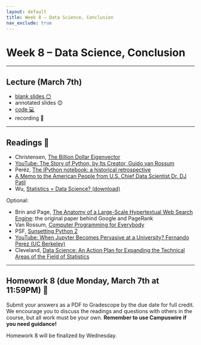 ```yaml
---
layout: default
title: Week 8 – Data Science, Conclusion
nav_exclude: true
---
```


<script src="https://cdn.mathjax.org/mathjax/latest/MathJax.js?config=TeX-AMS-MML_HTMLorMML" type="text/javascript"></script>

# Week 8 – Data Science, Conclusion

---

## Lecture (March 7th)

- [blank slides 😶](../../slides/lec08.pdf)
- annotated slides 😊
- [code 💻](http://datahub.ucsd.edu/user-redirect/git-sync?repo=https://github.com/dsc-courses/dsc90-2022-wi&subPath=lecture/lec08)
- recording 🎥

---

## Readings 📖

- Christensen, [The Billion Dollar Eigenvector](http://jdc.math.uwo.ca/M1600b-2014/l/pagerank-1600.pdf)
- [YouTube: The Story of Python, by Its Creator, Guido van Rossum](https://www.youtube.com/watch?v=J0Aq44Pze-w)
- Peréz, [The IPython notebook: a historical retrospective](http://blog.fperez.org/2012/01/ipython-notebook-historical.html)
- [A Memo to the American People from U.S. Chief Data Scientist Dr. DJ Patil](https://obamawhitehouse.archives.gov/blog/2015/02/19/memo-american-people-us-chief-data-scientist-dr-dj-patil)
- Wu, [Statistics = Data Science? (download)](https://www2.isye.gatech.edu/~jeffwu/presentations/datascience.pdf)

Optional:
- Brin and Page, [The Anatomy of a Large-Scale Hypertextual Web Search Engine](http://infolab.stanford.edu/~backrub/google.html): the original paper behind Google and PageRank
- Van Rossum, [Computer Programming for Everybody](https://www.python.org/doc/essays/cp4e/)
- PSF, [Sunsetting Python 2](https://www.python.org/doc/sunset-python-2/)
- [YouTube: When Jupyter Becomes Pervasive at a University? Fernando Perez (UC Berkeley)](https://www.youtube.com/watch?v=Wd6a3JIFH0s)
- Cleveland, [Data Science: An Action Plan for Expanding the Technical Areas of the Field of Statistics](https://www.jstor.org/stable/pdf/1403527.pdf?refreqid=excelsior%3A48f6515c2c2246cc92d35a6c9c7e39b8&ab_segments=&origin=)

---

## Homework 8 (due Monday, March 7th at 11:59PM) 📝

Submit your answers as a PDF to Gradescope by the due date for full credit. We encourage you to discuss the readings and questions with others in the course, but all work must be your own. **Remember to use Campuswire if you need guidance!**

Homework 8 will be finalized by Wednesday.